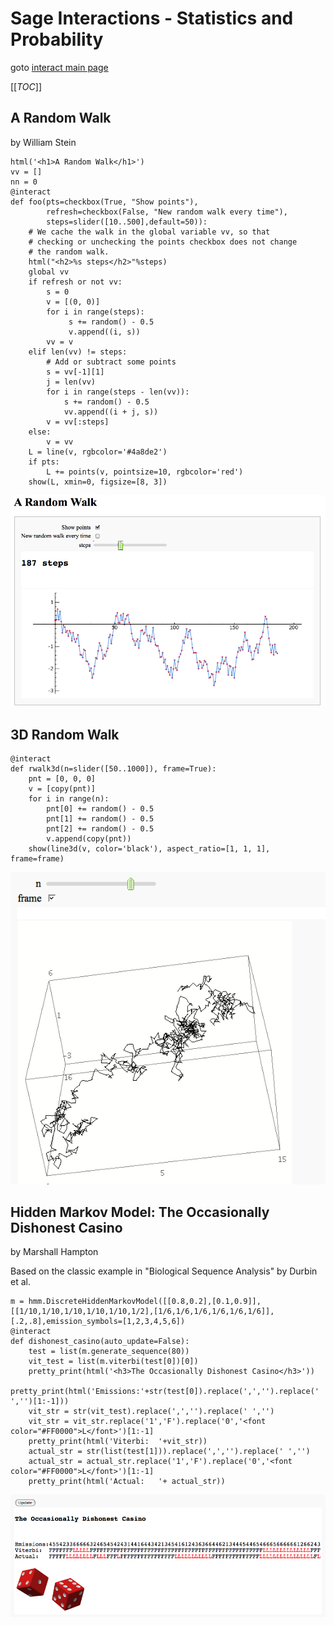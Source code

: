 

# Sage Interactions - Statistics and Probability

goto <a href="/interact">interact main page</a> 

[[_TOC_]] 


## A Random Walk

by William Stein 


```sagecell
html('<h1>A Random Walk</h1>')
vv = []
nn = 0
@interact
def foo(pts=checkbox(True, "Show points"), 
        refresh=checkbox(False, "New random walk every time"),
        steps=slider([10..500],default=50)):
    # We cache the walk in the global variable vv, so that
    # checking or unchecking the points checkbox does not change
    # the random walk.
    html("<h2>%s steps</h2>"%steps)
    global vv
    if refresh or not vv:
        s = 0
        v = [(0, 0)]
        for i in range(steps): 
             s += random() - 0.5
             v.append((i, s)) 
        vv = v
    elif len(vv) != steps:
        # Add or subtract some points
        s = vv[-1][1]
        j = len(vv)
        for i in range(steps - len(vv)):
            s += random() - 0.5
            vv.append((i + j, s))
        v = vv[:steps]
    else:
        v = vv
    L = line(v, rgbcolor='#4a8de2')
    if pts:
        L += points(v, pointsize=10, rgbcolor='red')
    show(L, xmin=0, figsize=[8, 3])
```
![interact/stats/randomwalk.png](interact/stats/randomwalk.png) 


## 3D Random Walk


```sagecell
@interact
def rwalk3d(n=slider([50..1000]), frame=True):
    pnt = [0, 0, 0]
    v = [copy(pnt)]
    for i in range(n):
        pnt[0] += random() - 0.5
        pnt[1] += random() - 0.5
        pnt[2] += random() - 0.5
        v.append(copy(pnt))
    show(line3d(v, color='black'), aspect_ratio=[1, 1, 1], frame=frame)
```
![interact/stats/randomwalk3d.png](interact/stats/randomwalk3d.png) 


## Hidden Markov Model: The Occasionally Dishonest Casino

by Marshall Hampton 

Based on the classic example in "Biological Sequence Analysis" by Durbin et al. 


```sagecell
m = hmm.DiscreteHiddenMarkovModel([[0.8,0.2],[0.1,0.9]], [[1/10,1/10,1/10,1/10,1/10,1/2],[1/6,1/6,1/6,1/6,1/6,1/6]], [.2,.8],emission_symbols=[1,2,3,4,5,6])
@interact
def dishonest_casino(auto_update=False):
    test = list(m.generate_sequence(80))
    vit_test = list(m.viterbi(test[0])[0])
    pretty_print(html('<h3>The Occasionally Dishonest Casino</h3>'))
    pretty_print(html('Emissions:'+str(test[0]).replace(',','').replace(' ','')[1:-1]))
    vit_str = str(vit_test).replace(',','').replace(' ','')
    vit_str = vit_str.replace('1','F').replace('0','<font color="#FF0000">L</font>')[1:-1]
    pretty_print(html('Viterbi:  '+vit_str))
    actual_str = str(list(test[1])).replace(',','').replace(' ','')
    actual_str = actual_str.replace('1','F').replace('0','<font color="#FF0000">L</font>')[1:-1]
    pretty_print(html('Actual:   '+ actual_str))
```
 ![interact/stats/hmm_casino.png](interact/stats/hmm_casino.png) 
